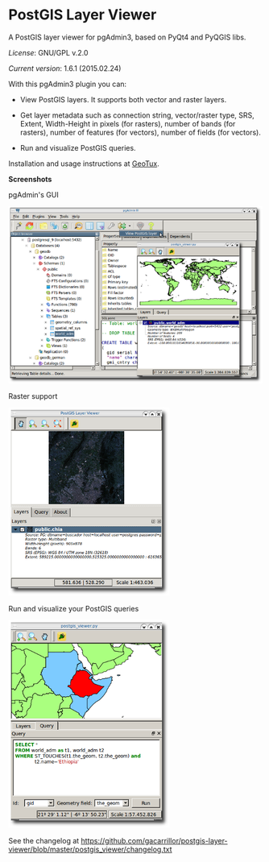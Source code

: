 # PostGIS Layer Viewer
A PostGIS layer viewer for pgAdmin3, based on PyQt4 and PyQGIS libs.

*License*: GNU/GPL v.2.0

*Current version*: 1.6.1 (2015.02.24)

With this pgAdmin3 plugin you can:

 * View PostGIS layers. It supports both vector and raster layers.

 * Get layer metadata such as connection string, vector/raster type, SRS, Extent, Width-Height in pixels (for rasters), number of bands (for rasters), number of features (for vectors), number of fields (for vectors).

 * Run and visualize PostGIS queries.

Installation and usage instructions at [GeoTux](https://geotux.tuxfamily.org/en/2011/02/24/postgis-viewer-for-pgadmin-3/).

**Screenshots**

pgAdmin's GUI

![pgAdminGUI][1]

Raster support

![Load Them All][2]

Run and visualize your PostGIS queries

![Load Them All][3]

See the changelog at https://github.com/gacarrillor/postgis-layer-viewer/blob/master/postgis_viewer/changelog.txt

[1]: ./imgs/screenshot01.png
[2]: ./imgs/screenshot06.png
[3]: ./imgs/screenshot03.png



